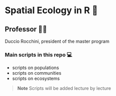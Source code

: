 # Spatial Ecology in R 👾

## Professor 👨‍🔬
Duccio Rocchini, president of the master program

### Main scripts in this repo 💻

+ scripts on  populations
+ scripts on  communities
+ scripts on  ecosystems


>**Note**
>Scripts will be added lecture by lecture
